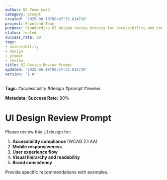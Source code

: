 ```yaml
---
author: UX Team Lead
category: prompt
created: '2025-06-19T00:47:32.814716'
project: Frontend-Team
purpose: Standardize UI design review process for accessibility and consistency
status: tested
success_rate: 90
tags:
- accessibility
- design
- prompt
- review
title: UI Design Review Prompt
updated: '2025-06-19T00:47:32.814719'
version: '1.0'
---
```


**Tags:** #accessibility #design #prompt #review


**Metadata:** **Success Rate:** 90%

# UI Design Review Prompt

Please review this UI design for:

1. **Accessibility compliance** (WCAG 2.1 AA)
2. **Mobile responsiveness**
3. **User experience flow**
4. **Visual hierarchy and readability**
5. **Brand consistency**

Provide specific recommendations with examples.
